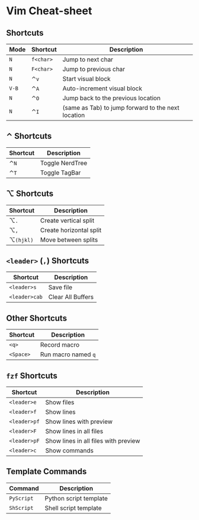 # Vim Cheat-sheet

## Shortcuts

| Mode | Shortcut | Description |
| --- | --- | --- |
| `N` | `f<char>` | Jump to next char |
| `N` | `F<char>` | Jump to previous char |
| `N` | ⌃`v` | Start visual block |
| `V-B` | ⌃`A` | Auto-increment visual block |
| `N` | ⌃`O` | Jump back to the previous location |
| `N` | ⌃`I` | (same as Tab) to jump forward to the next location |

## ⌃ Shortcuts

| Shortcut | Description |
| --- | --- |
| ⌃`N` | Toggle NerdTree |
| ⌃`T` | Toggle TagBar |

## ⌥ Shortcuts

| Shortcut | Description |
| --- | --- |
| ⌥`.` | Create vertical split |
| ⌥`,` | Create horizontal split |
| ⌥`(hjkl)` | Move between splits |

## `<leader>` (`,`) Shortcuts

| Shortcut | Description |
| --- | --- |
| `<leader>s` | Save file |
| `<leader>cab` | Clear All Buffers |

## Other Shortcuts

| Shortcut | Description |
| --- | --- |
| `<q>` | Record macro |
| `<Space>` | Run macro named `q` |

## `fzf` Shortcuts

| Shortcut | Description |
| --- | --- |
| `<leader>e` | Show files |
| `<leader>f` | Show lines |
| `<leader>pf` | Show lines with preview |
| `<leader>F` | Show lines in all files |
| `<leader>pF` | Show lines in all files with preview |
| `<leader>c` | Show commands |

## Template Commands

| Command | Description |
| --- | --- |
| `PyScript` | Python script template |
| `ShScript` | Shell script template |
